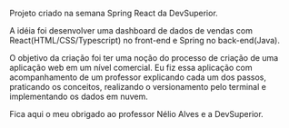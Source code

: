 Projeto criado na semana Spring React da DevSuperior.

A idéia foi desenvolver uma dashboard de dados de vendas com React(HTML/CSS/Typescript) no front-end e Spring no back-end(Java).

O objetivo da criação foi ter uma noção do processo de criação de uma aplicação web em um nível comercial. Eu fiz essa aplicação com acompanhamento de um professor explicando cada um dos passos, praticando os conceitos, realizando o versionamento pelo terminal e implementando os dados em nuvem.

Fica aqui o meu obrigado ao professor Nélio Alves e a DevSuperior.
